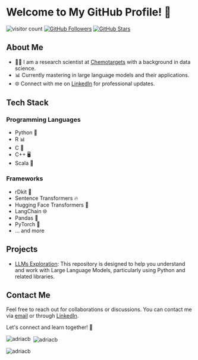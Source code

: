 # Welcome to My GitHub Profile! 👋

![visitor count](https://visitor-badge.laobi.icu/badge?page_id=adriacb.visitor-badge)
[![GitHub Followers](https://img.shields.io/github/followers/adriacb?label=Followers&style=social)](https://github.com/adriacb)
[![GitHub Stars](https://img.shields.io/github/stars/adriacb?label=Stars&style=social)](https://github.com/adriacb)

## About Me

- 👨‍🔬 I am a research scientist at [Chemotargets](https://www.chemotargets.com/) with a background in data science.
- 📊 Currently mastering in large language models and their applications.
- 🌐 Connect with me on [LinkedIn](https://www.linkedin.com/in/adriacabello/) for professional updates.

## Tech Stack

### Programming Languages

- Python 🐍
- R 📊
- C 📜
- C++ 🖥️
- Scala 🧡

### Frameworks
- rDkit :test_tube:
- Sentence Transformers 🔥
- Hugging Face Transformers 🤗
- LangChain 🌐
- Pandas 🐼
- PyTorch 🚀
- ... and more

## Projects

- [LLMs Exploration](https://github.com/adriacb/LLMs-Exploration): This repository is designed to help you understand and work with Large Language Models, particularly using Python and related libraries.


## Contact Me

Feel free to reach out for collaborations or discussions. You can contact me via [email](mailto:adrian.cabello@alumni.esci.upf.com) or through [LinkedIn](https://www.linkedin.com/in/adriacabello/).

Let's connect and learn together! 🚀

<p><img align="left" src="https://github-readme-stats.vercel.app/api/top-langs?username=adriacb&show_icons=true&locale=en&layout=compact" alt="adriacb" /></p>

<p>&nbsp;<img align="center" src="https://github-readme-stats.vercel.app/api?username=adriacb&show_icons=true&locale=en" alt="adriacb" /></p>

<p><img align="center" src="https://github-readme-streak-stats.herokuapp.com/?user=adriacb&" alt="adriacb" /></p>
